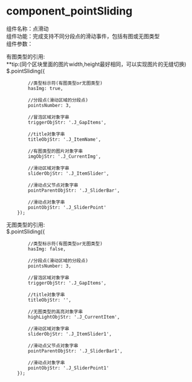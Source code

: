# component_pointSliding
组件名称：点滑动<br>
组件功能：完成支持不同分段点的滑动事件，包括有图或无图类型<br>
组件参数：

有图类型的引用:<br/>
**tip:(同个区块里面的图片width,height最好相同，可以实现图片的无缝切换)<br/>
$.pointSliding({

            //类型标示符(有图类型or无图类型)
            hasImg: true,

            //分段点(滑动区域的分段点)
            pointsNumber: 3,

            //冒泡区域对象字串
            triggerObjStr: '.J_GapItems',

            //title对象字串
            titleObjStr: '.J_ItemName',

            //有图类型的图片对象字串
            imgObjStr: '.J_CurrentImg',

            //滑动区域对象字串
            sliderObjStr: '.J_ItemSlider',

            //滑动点父节点对象字串
            pointParentObjStr: '.J_SliderBar',

            //滑动点对象字串
            pointObjStr: '.J_SliderPoint'
        });
        
无图类型的引用:<br/>
$.pointSliding({

            //类型标示符(有图类型or无图类型)
            hasImg: false,

            //分段点(滑动区域的分段点)
            pointsNumber: 3,

            //冒泡区域对象字串
            triggerObjStr: '.J_GapItems',

            //title对象字串
            titleObjStr: '',

            //无图类型的高亮对象字串
            highLightObjStr: '.J_CurrentItem',

            //滑动区域对象字串
            sliderObjStr: '.J_ItemSlider1',

            //滑动点父节点对象字串
            pointParentObjStr: '.J_SliderBar1',

            //滑动点对象字串
            pointObjStr: '.J_SliderPoint1'
        });

